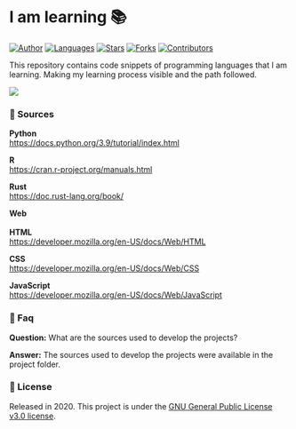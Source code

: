 # I am learning :books:

[![Author](https://img.shields.io/badge/author-Henrique%20Beckmann-blueviolet?style=flat)](https://github.com/henriquebeckmann)
[![Languages](https://img.shields.io/github/languages/count/henriquebeckmann/i_am_learning?color=blueviolet&style=flat)](#)
[![Stars](https://img.shields.io/github/stars/henriquebeckmann/i_am_learning?color=blueviolet&style=flat)](https://github.com/henriquebeckmann/i_am_learning/stargazers)
[![Forks](https://img.shields.io/github/forks/henriquebeckmann/i_am_learning?color=blueviolet&style=flat)](https://github.com/henriquebeckmann/i_am_learning/network/members)
[![Contributors](https://img.shields.io/github/contributors/henriquebeckmann/i_am_learning?color=blueviolet&style=flat)](https://github.com/henriquebeckmann/i_am_learning/graphs/contributors)

This repository contains code snippets of programming languages that I am learning. Making my learning process visible and the path followed.

![](https://miro.medium.com/max/960/0*zT8dnEfIKWFQHdiX)

### :pushpin: Sources

**Python**<br>
https://docs.python.org/3.9/tutorial/index.html

**R**<br>
https://cran.r-project.org/manuals.html

**Rust**<br>
https://doc.rust-lang.org/book/

**Web**<br><br>
**HTML**<br>
https://developer.mozilla.org/en-US/docs/Web/HTML

**CSS**<br>
https://developer.mozilla.org/en-US/docs/Web/CSS

**JavaScript**<br>
https://developer.mozilla.org/en-US/docs/Web/JavaScript

### :postbox: Faq
**Question:** What are the sources used to develop the projects?

**Answer:** The sources used to develop the projects were available in the project folder.



### :closed_book: License

Released in 2020.
This project is under the [GNU General Public License v3.0 license](https://github.com/henriquebeckmann/i_am_learning/blob/main/LICENSE).
